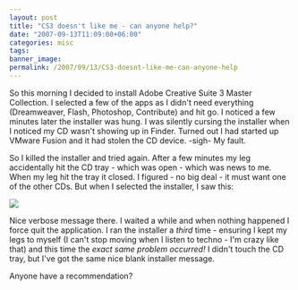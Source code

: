 ```yaml
---
layout: post
title: "CS3 doesn't like me - can anyone help?"
date: "2007-09-13T11:09:00+06:00"
categories: misc 
tags: 
banner_image: 
permalink: /2007/09/13/CS3-doesnt-like-me-can-anyone-help
---
```


So this morning I decided to install Adobe Creative Suite 3 Master Collection. I selected a few of the apps as I didn't need everything (Dreamweaver, Flash, Photoshop, Contribute) and hit go. I noticed a few minutes later the installer was hung. I was silently cursing the installer when I noticed my CD wasn't showing up in Finder. Turned out I had started up VMware Fusion and it had stolen the CD device. -sigh- My fault. 

So I killed the installer and tried again. After a few minutes  my leg accidentally hit the CD tray - which was open - which was news to me. When my leg hit the tray it closed. I figured - no big deal - it must want one of the other CDs. But when I selected the installer, I saw this:

<img src="https://static.raymondcamden.com/images/csinstall.png">

Nice verbose message there. I waited a while and when nothing happened I force quit the application. I ran the installer a <i>third</i> time - ensuring I kept my legs to myself (I can't stop moving when I listen to techno - I'm crazy like that) and this time the <i>exact same problem occurred!</i> I didn't touch the CD tray, but I've got the same nice blank installer message. 

Anyone have a recommendation?